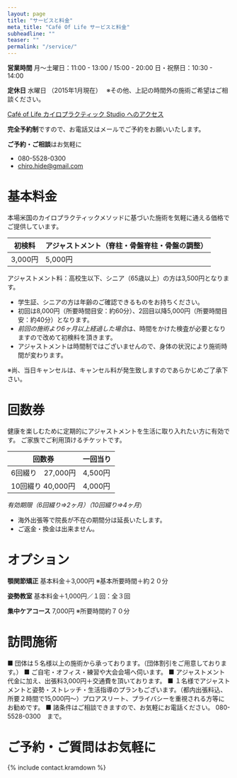 ```yaml
---
layout: page
title: "サービスと料金"
meta_title: "Café Of Life サービスと料金"
subheadline: ""
teaser: ""
permalink: "/service/"
---
```

**営業時間**
月〜土曜日：11:00 - 13:00 / 15:00 - 20:00
日・祝祭日：10:30 - 14:00

**定休日**
水曜日
（2015年1月現在）　
※その他、上記の時間外の施術ご希望はご相談ください。

[Café of Life カイロプラクティック Studio へのアクセス](/access/)

**完全予約制**ですので、お電話又はメールでご予約をお願いいたします。

**ご予約・ご相談**はお気軽に
- 080-5528-0300
- <chiro.hide@gmail.com>

基本料金
=============================

本場米国のカイロプラクティックメソッドに基づいた施術を気軽に通える価格でご提供しています。

| 初検料  | アジャストメント（脊柱・骨盤脊柱・骨盤の調整）|
|---------|-----------------------------------------------|
| 3,000円 | 5,000円                                       |


アジャストメント料：高校生以下、シニア（65歳以上）の方は3,500円となります。

- 学生証、シニアの方は年齢のご確認できるものをお持ちください。
- 初回は8,000円（所要時間目安：約60分）、2回目以降5,000円（所要時間目安：約40分）となります。
- *前回の施術より6ヶ月以上経過した場合*は、時間をかけた検査が必要となりますので改めて初検料を頂きます。
- アジャストメントは時間制ではございませんので、身体の状況により施術時間が変わります。

※尚、当日キャンセルは、キャンセル料が発生致しますのであらかじめご了承下さい。  

回数券
=============================

健康を楽しむために定期的にアジャストメントを生活に取り入れたい方に有効です。
ご家族でご利用頂けるチケットです。

| 回数券            | 一回当り |
|-------------------|----------|
| 6回綴り　27,000円 | 4,500円  |
| 10回綴り 40,000円 | 4,000円  |

*有効期限（6回綴り⇒2ヶ月）（10回綴り⇒4ヶ月*）
- 海外出張等で院長が不在の期間分は延長いたします。
- ご返金・換金は出来ません。

オプション
=============================

**顎関節矯正** 基本料金＋3,000円
※基本所要時間＋約２０分

**姿勢教室** 基本料金＋1,000円／１回：全３回

**集中ケアコース** 7,000円
※所要時間約７０分

訪問施術
=============================

■ 団体は５名様以上の施術から承っております。（団体割引をご用意しております。）
■ ご自宅・オフィス・練習や大会会場へ伺います。
■ アジャストメント代金に加え、出張料3,000円＋交通費を頂いております。
■ １名様でアジャストメントと姿勢・ストレッチ・生活指導のプランもございます。（都内出張料込、所要２時間で15,000円～）プロアスリート、プライバシーを重視される方等にお勧めです。
■ 諸条件はご相談できますので、お気軽にお電話ください。
080-5528-0300　まで。

ご予約・ご質問はお気軽に
=============================

{% include contact.kramdown %}
